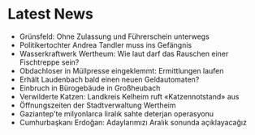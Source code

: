 # Latest News
-  Grünsfeld: Ohne Zulassung und Führerschein unterwegs
-  Politikertochter Andrea Tandler muss ins Gefängnis
-  Wasserkraftwerk Wertheum: Wie laut darf das Rauschen einer Fischtreppe sein?
-  Obdachloser in Müllpresse eingeklemmt: Ermittlungen laufen
-  Erhält Laudenbach bald einen neuen Geldautomaten?
-  Einbruch in Bürogebäude in Großheubach
-  Verwilderte Katzen: Landkreis Kelheim ruft «Katzennotstand» aus
-  Öffnungszeiten der Stadtverwaltung Wertheim
-  Gaziantep'te milyonlarca liralık sahte deterjan operasyonu
-  Cumhurbaşkanı Erdoğan: Adaylarımızı Aralık sonunda açıklayacağız
